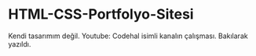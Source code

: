 # HTML-CSS-Portfolyo-Sitesi

Kendi tasarımım değil. Youtube: Codehal isimli kanalın çalışması. Bakılarak yazıldı.
